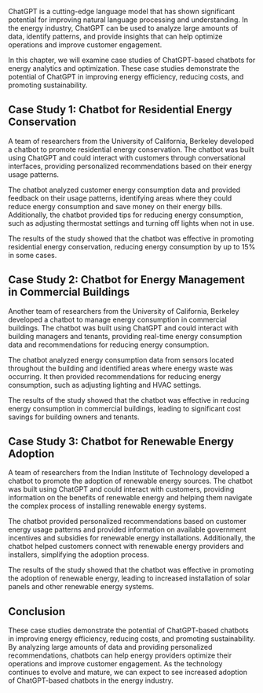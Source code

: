 

ChatGPT is a cutting-edge language model that has shown significant potential for improving natural language processing and understanding. In the energy industry, ChatGPT can be used to analyze large amounts of data, identify patterns, and provide insights that can help optimize operations and improve customer engagement.

In this chapter, we will examine case studies of ChatGPT-based chatbots for energy analytics and optimization. These case studies demonstrate the potential of ChatGPT in improving energy efficiency, reducing costs, and promoting sustainability.

Case Study 1: Chatbot for Residential Energy Conservation
---------------------------------------------------------

A team of researchers from the University of California, Berkeley developed a chatbot to promote residential energy conservation. The chatbot was built using ChatGPT and could interact with customers through conversational interfaces, providing personalized recommendations based on their energy usage patterns.

The chatbot analyzed customer energy consumption data and provided feedback on their usage patterns, identifying areas where they could reduce energy consumption and save money on their energy bills. Additionally, the chatbot provided tips for reducing energy consumption, such as adjusting thermostat settings and turning off lights when not in use.

The results of the study showed that the chatbot was effective in promoting residential energy conservation, reducing energy consumption by up to 15% in some cases.

Case Study 2: Chatbot for Energy Management in Commercial Buildings
-------------------------------------------------------------------

Another team of researchers from the University of California, Berkeley developed a chatbot to manage energy consumption in commercial buildings. The chatbot was built using ChatGPT and could interact with building managers and tenants, providing real-time energy consumption data and recommendations for reducing energy consumption.

The chatbot analyzed energy consumption data from sensors located throughout the building and identified areas where energy waste was occurring. It then provided recommendations for reducing energy consumption, such as adjusting lighting and HVAC settings.

The results of the study showed that the chatbot was effective in reducing energy consumption in commercial buildings, leading to significant cost savings for building owners and tenants.

Case Study 3: Chatbot for Renewable Energy Adoption
---------------------------------------------------

A team of researchers from the Indian Institute of Technology developed a chatbot to promote the adoption of renewable energy sources. The chatbot was built using ChatGPT and could interact with customers, providing information on the benefits of renewable energy and helping them navigate the complex process of installing renewable energy systems.

The chatbot provided personalized recommendations based on customer energy usage patterns and provided information on available government incentives and subsidies for renewable energy installations. Additionally, the chatbot helped customers connect with renewable energy providers and installers, simplifying the adoption process.

The results of the study showed that the chatbot was effective in promoting the adoption of renewable energy, leading to increased installation of solar panels and other renewable energy systems.

Conclusion
----------

These case studies demonstrate the potential of ChatGPT-based chatbots in improving energy efficiency, reducing costs, and promoting sustainability. By analyzing large amounts of data and providing personalized recommendations, chatbots can help energy providers optimize their operations and improve customer engagement. As the technology continues to evolve and mature, we can expect to see increased adoption of ChatGPT-based chatbots in the energy industry.
